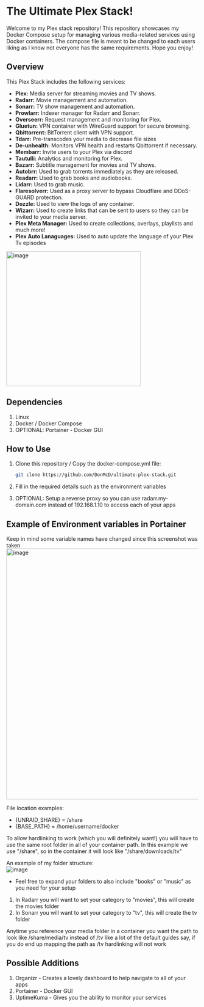 # The Ultimate Plex Stack!

Welcome to my Plex stack repository! This repository showcases my Docker Compose setup for managing various media-related services using Docker containers. The compose file is meant to be changed to each users liking as I know not everyone has the same requirements. Hope you enjoy!

## Overview

This Plex Stack includes the following services:

- **Plex:** Media server for streaming movies and TV shows.
- **Radarr:** Movie management and automation.
- **Sonarr:** TV show management and automation.
- **Prowlarr:** Indexer manager for Radarr and Sonarr.
- **Overseerr:** Request management and monitoring for Plex.
- **Gluetun:** VPN container with WireGuard support for secure browsing.
- **Qbittorrent:** BitTorrent client with VPN support.
- **Tdarr:** Pre-transcodes your media to decrease file sizes
- **De-unhealth:** Monitors VPN health and restarts Qbittorrent if necessary.
- **Membarr:** Invite users to your Plex via discord
- **Tautulli:** Analytics and monitoring for Plex.
- **Bazarr:** Subtitle management for movies and TV shows.
- **Autobrr:** Used to grab torrents immediately as they are released.
- **Readarr:** Used to grab books and audiobooks.
- **Lidarr:** Used to grab music.
- **Flaresolverr:** Used as a proxy server to bypass Cloudflare and DDoS-GUARD protection.
- **Dozzle:** Used to view the logs of any container.
- **Wizarr:** Used to create links that can be sent to users so they can be invited to your media server.
- **Plex Meta Manager:** Used to create collections, overlays, playlists and much more!
- **Plex Auto Lanaguages:** Used to auto update the language of your Plex Tv episodes

<img width="353" alt="image" src="https://github.com/DonMcD/ultimate-plex-stack/assets/90471623/a9b8faf8-072e-4fb3-ac18-2ffd29d0f760">


## Dependencies

1. Linux
2. Docker / Docker Compose
3. OPTIONAL: Portainer - Docker GUI

## How to Use

1. Clone this repository / Copy the docker-compose.yml file:

   ```bash
   git clone https://github.com/DonMcD/ultimate-plex-stack.git
2. Fill in the required details such as the environment variables
3. OPTIONAL: Setup a reverse proxy so you can use radarr.my-domain.com instead of 192.168.1.10 to access each of your apps

## Example of Environment variables in Portainer
Keep in mind some variable names have changed since this screenshot was taken
<img width="657" alt="image" src="https://github.com/DonMcD/ultimate-plex-stack/assets/90471623/9a614eb0-8ff7-4eb9-b154-61c08cd595e9">

  
File location examples:
- {UNRAID_SHARE} = /share
- {BASE_PATH} = /home/username/docker

To allow hardlinking to work (which you will definitely want!) you will have to use the same root folder in all of your container path. In this example we use "/share", so in the container it will look like "/share/downloads/tv"

An example of my folder structure:  
![image](https://github.com/DonMcD/ultimate-plex-stack/assets/90471623/2003ac26-a929-4ff6-ad67-e35fc51fb51a)
  
- Feel free to expand your folders to also include "books" or "music" as you need for your setup
  

  
1. In Radarr you will want to set your category to "movies", this will create the movies folder
2. In Sonarr you will want to set your category to "tv", this will create the tv folder

  
Anytime you reference your media folder in a container you want the path to look like /share/media/tv instead of /tv like a lot of the default guides say, if you do end up mapping the path as /tv hardlinking will not work

## Possible Additions

1. Organizr - Creates a lovely dashboard to help navigate to all of your apps
2. Portainer - Docker GUI
3. UptimeKuma - Gives you the ability to monitor your services

